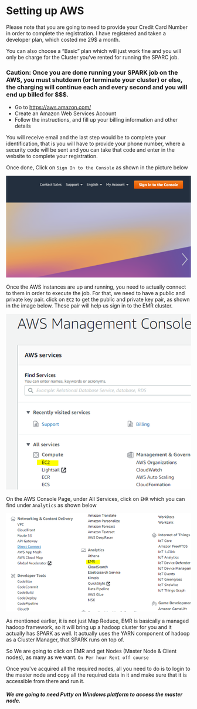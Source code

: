 # Setting up AWS 

Please note that you are going to need to provide your Credit Card Number in order to complete the registration. I have registered and taken a developer plan, which costed me 29$ a month. 

You can also choose a “Basic” plan which will just work fine and you will only be charge for the Cluster you’ve rented for running the SPARC job. 

### Caution: Once you are done running your SPARK job on the AWS, you must shutdown (or terminate your cluster) or else, the charging will continue each and every second and you will end up billed for $$$. 

-	Go to https://aws.amazon.com/
-	Create an Amazon Web Services Account
-	Follow the instructions, and fill up your billing information and other details

You will receive email and the last step would be to complete your identification, that is you will have to provide your phone number, where a security code will be sent and you can take that code and enter in the website to complete your registration. 

Once done, Click on ```Sign In to the Console``` as shown in the picture below

![AWS Con](/images/sign_in_console.PNG)

Once the AWS instances are up and running, you need to actually connect to them in order to execute the job. For that, we need to have a public and private key pair. click on ```EC2``` to get the public and private key pair, as shown in the image below. These pair will help us sign in to the EMR cluster. 

![AWSEMR](/images/ec_2.PNG)

On the AWS Console Page, under All Services, click on ```EMR``` which you can find under ```Analytics``` as shown below

![AWSEMR](/images/emr_analytics.png)

As mentioned earlier, it is not just Map Reduce, EMR is basically a managed hadoop framework, so it will bring up a hadoop cluster for you and it actually has SPARK as well. It actually uses the YARN component of hadoop as a Cluster Manager, that SPARK runs on top of. 

So We are going to click on EMR and get Nodes (Master Node & Client nodes), as many as we want. ```On Per hour Rent off course```

Once you've acquired all the required nodes, all you need to do is to login to the master node and copy all the required data in it and make sure that it is accessible from there and run it. 

##### We are going to need Putty on Windows platform to access the master node. 




